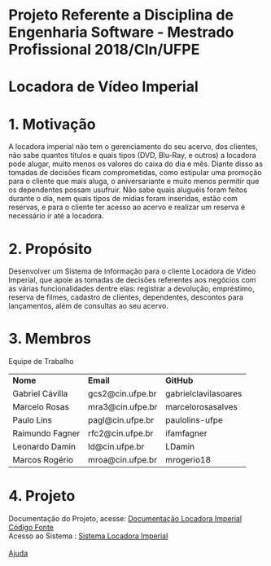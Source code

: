 # Projeto Referente a Disciplina de Engenharia Software - Mestrado Profissional 2018/CIn/UFPE

# Locadora de Vídeo Imperial
  
# 1. Motivação

A locadora imperial  não tem o gerenciamento do seu acervo, dos clientes, não sabe quantos títulos e quais tipos (DVD, Blu-Ray,  e outros) a locadora pode alugar, muito menos os valores do caixa do dia e mês. Diante disso as tomadas de decisões ficam comprometidas, como estipular uma promoção para o cliente que mais aluga, o aniversariante e muito menos permitir que os dependentes possam usufruir. Não sabe quais aluguéis foram feitos durante o dia, nem  quais tipos de mídias foram inseridas, estão com reservas, e para o cliente ter acesso ao acervo e realizar um reserva é necessário  ir até a locadora.

# 2. Propósito

Desenvolver um Sistema de Informação para o cliente Locadora de Vídeo Imperial, que apoie as tomadas de decisões referentes aos negócios com as várias funcionalidades dentre elas: registrar a devolução, empréstimo, reserva de  filmes, cadastro de clientes, dependentes, descontos para lançamentos, além de consultas ao seu acervo.

# 3. Membros


Equipe de Trabalho
<table>
   <tr>
      <td><b>Nome</b></td><td><b>Email</b></td><td><b>GitHub</b></td>
   </tr>
   <tr>
      <td>Gabriel Cávilla</td><td>gcs2@cin.ufpe.br</td><td>gabrielclavilasoares</td>
   </tr>
   <tr>
      <td>Marcelo Rosas</td><td>mra3@cin.ufpe.br</td><td>marcelorosasalves</td>
   </tr>
  <tr>
      <td>Paulo Lins</td><td>pagl@cin.ufpe.br</td><td>paulolins-ufpe</td>
   </tr>
  <tr>
      <td>Raimundo Fagner</td><td>rfc2@cin.ufpe.br</td><td>ifamfagner</td>
   </tr>
   <tr>
      <td>Leonardo Damin</td><td>ld@cin.ufpe.br</td><td>LDamin</td>
   </tr>
  <tr>
      <td>Marcos Rogério</td><td>mroa@cin.ufpe.br</td><td>mrogerio18</td>
   </tr>
</table>

# 4. Projeto
Documentação do Projeto, acesse: <a href="https://github.com/IFAMAZONAS/EngenhariaSW/wiki"> Documentação Locadora Imperial </a>
<br>
<a href="https://github.com/IFAMAZONAS/Locadora">Código Fonte</a>
<br>
Acesso ao Sistema : <a href="http://sistema-locadora.herokuapp.com/">Sistema Locadora Imperial </a>
<br>
<br>
<a href="https://github.com/IFAMAZONAS/EngenhariaSW/wiki/Ajuda">Ajuda</a>
